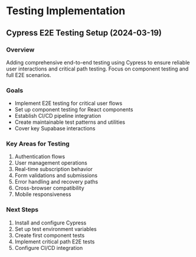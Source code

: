 # Testing Implementation

## Cypress E2E Testing Setup (2024-03-19)

### Overview
Adding comprehensive end-to-end testing using Cypress to ensure reliable user interactions and critical path testing. Focus on component testing and full E2E scenarios.

### Goals
- Implement E2E testing for critical user flows
- Set up component testing for React components
- Establish CI/CD pipeline integration
- Create maintainable test patterns and utilities
- Cover key Supabase interactions

### Key Areas for Testing
1. Authentication flows
2. User management operations
3. Real-time subscription behavior
4. Form validations and submissions
5. Error handling and recovery paths
6. Cross-browser compatibility
7. Mobile responsiveness

### Next Steps
1. Install and configure Cypress
2. Set up test environment variables
3. Create first component tests
4. Implement critical path E2E tests
5. Configure CI/CD integration 